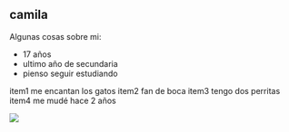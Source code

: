 
## camila 
<p>
Algunas cosas sobre mi:
</p>
<ul>
<li>17 años
<li>ultimo año de secundaria
<li>pienso seguir estudiando</li>
</li>
</ul>
item1 me encantan los gatos
item2 fan de boca
item3 tengo dos perritas 
item4 me mudé hace 2 años




![](https://upload.wikimedia.org/wikipedia/commons/8/83/Escudo_del_Club_Atl%C3%A9tico_Boca_Juniors.svg)